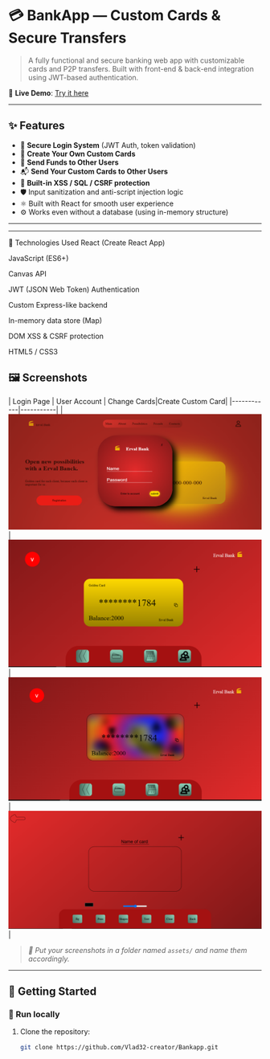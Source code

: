 # 💳 BankApp — Custom Cards & Secure Transfers

> A fully functional and secure banking web app with customizable cards and P2P transfers. Built with front-end & back-end integration using JWT-based authentication.

🔗 **Live Demo**: [Try it here](https://vlad32-creator.github.io/Bankapp/)

---

## ✨ Features

- 🔐 **Secure Login System** (JWT Auth, token validation)
- 🎨 **Create Your Own Custom Cards**
- 💸 **Send Funds to Other Users**
- 📬 **Send Your Custom Cards to Other Users**
- 🧱 **Built-in XSS / SQL / CSRF protection**
- 🛡️ Input sanitization and anti-script injection logic
- ⚛️ Built with React for smooth user experience
- ⚙️ Works even without a database (using in-memory structure)

---

---
🧰 Technologies Used
React (Create React App)

JavaScript (ES6+)

Canvas API

JWT (JSON Web Token) Authentication

Custom Express-like backend

In-memory data store (Map)

DOM XSS & CSRF protection

HTML5 / CSS3

## 🖼️ Screenshots

| Login Page | User Account | Change Cards|Create Custom Card|
|------------|-----------|
| ![Registration](./assets/registraition.png) | ![User Account](./assets/userAcount.png) | ![changeCards](./assets/changeCards.png)|![createCustomCard](./assets/createCustomCard.png) |

> _📸 Put your screenshots in a folder named `assets/` and name them accordingly._

---

## 🚀 Getting Started

### 🔧 Run locally

1. Clone the repository:

   ```bash
   git clone https://github.com/Vlad32-creator/Bankapp.git
